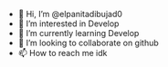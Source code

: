 - 👋 Hi, I’m @elpanitadibujad0
- 👀 I’m interested in Develop
- 🌱 I’m currently learning Develop
- 💞️ I’m looking to collaborate on github
- 📫 How to reach me idk

<!---
elpanitadibujad0/elpanitadibujad0 is a ✨ special ✨ repository because its `README.md` (this file) appears on your GitHub profile.
You can click the Preview link to take a look at your changes.
--->
